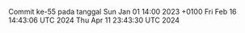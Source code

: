 Commit ke-55 pada tanggal Sun Jan 01 14:00 2023 +0100
Fri Feb 16 14:43:06 UTC 2024
Thu Apr 11 23:43:30 UTC 2024
